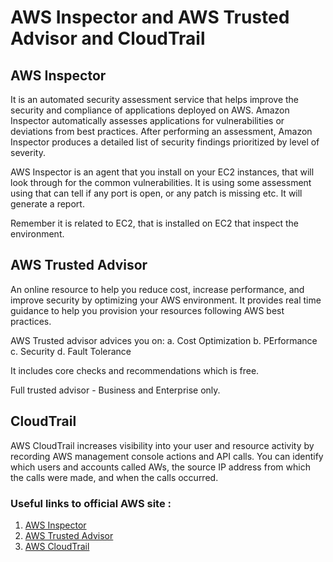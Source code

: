 # AWS Inspector and AWS Trusted Advisor and CloudTrail

## AWS Inspector

It is an automated security assessment service that helps improve the security and compliance of applications deployed on AWS. Amazon Inspector automatically assesses applications for vulnerabilities or deviations from best practices. After performing an assessment, Amazon Inspector produces a detailed list of security findings prioritized by level of severity.

AWS Inspector is an agent that you install on your EC2 instances, that will look through for the common vulnerabilities. It is using some assessment using that can tell if any port is open, or any patch is missing etc. It will generate a report.

Remember it is related to EC2, that is installed on EC2 that inspect the environment.

## AWS Trusted Advisor

An online resource to help you reduce cost, increase performance, and improve security by optimizing your AWS environment. It provides real time guidance to help you provision your resources following AWS best practices.

AWS Trusted advisor advices you on:
    a. Cost Optimization
    b. PErformance
    c. Security
    d. Fault Tolerance

It includes core checks and recommendations which is free.

Full trusted advisor - Business and Enterprise only.

##  CloudTrail

AWS CloudTrail increases visibility into your user and resource activity by recording AWS management console actions and API calls. You can identify which users and accounts called AWs, the source IP address from which the calls were made, and when the calls occurred.

### Useful links to official AWS site :

1. [AWS Inspector](https://aws.amazon.com/inspector/)
2. [AWS Trusted Advisor](https://aws.amazon.com/premiumsupport/technology/trusted-advisor/)
3. [AWS CloudTrail](https://aws.amazon.com/cloudtrail/)